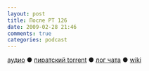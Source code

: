 ```yaml
---
layout: post
title: После РТ 126
date: 2009-02-28 21:46
comments: true
categories: podcast
---
```

[аудио](http://cdn.radio-t.com/rt126post.mp3) ● [пиратский torrent](http://pirates.radio-t.com/torrents/rt126post.mp3.torrent) ● [лог чата](http://chat.radio-t.com/logs/radio-t-126.html) ● [wiki](http://wiki.radio-t.com/%D0%9F%D0%BE%D1%81%D0%BB%D0%B5_%D0%A0%D0%A2_126)<audio src="http://cdn.radio-t.com/rt126post.mp3" preload="none">

